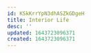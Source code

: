```yaml
---
id: KSkKrrYpN3dhASZkGDgeH
title: Interior Life
desc: ''
updated: 1643723096371
created: 1643723096371
---
```


